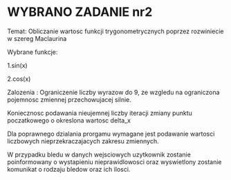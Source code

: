 # WYBRANO ZADANIE nr2
Temat: Obliczanie wartosc funkcji trygonometrycznych poprzez rozwiniecie w szereg Maclaurina

Wybrane funkcje:

1.sin(x)

2.cos(x)

Zalozenia :
Ograniczenie liczby wyrazow do 9, ze wzgledu na ograniczona pojemnosc zmiennej przechowujacej silnie.

Koniecznosc podawania nieujemnej liczby iteracji zmiany punktu poczatkowego o okreslona wartosc delta_x

Dla poprawnego dzialania prorgamu wymagane jest podawanie wartosci liczbowych nieprzekraczajacych zakresu zmiennych.

W przypadku bledu w danych wejsciowych uzytkownik zostanie poinformowany o wystapieniu nieprawidlowosci 
oraz wyswietlony zostanie komunikat o rodzaju bledow oraz ich ilosci.
